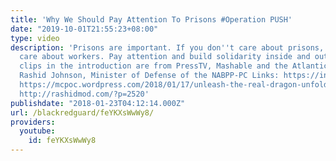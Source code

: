 ```yaml
---
title: 'Why We Should Pay Attention To Prisons #Operation PUSH'
date: "2019-10-01T21:55:23+08:00"
type: video
description: 'Prisons are important. If you don''t care about prisons, you don''t
  care about workers. Pay attention and build solidarity inside and outside. Video
  clips in the introduction are from PressTV, Mashable and the Atlantic. Art by Kevin
  Rashid Johnson, Minister of Defense of the NABPP-PC Links: https://incarceratedworkers.org/campaigns/operation-push-florida-prison-strike
  https://mcpoc.wordpress.com/2018/01/17/unleash-the-real-dragon-unfold-and-expand-the-campaign-to-surround-and-beat-down-the-prison-industrial-complex-from-inside-and-out-unite-with-the-demands-of-incarcerated-workers-support-operation-p/
  http://rashidmod.com/?p=2520'
publishdate: "2018-01-23T04:12:14.000Z"
url: /blackredguard/feYKXsWwWy8/
providers:
  youtube:
    id: feYKXsWwWy8
---
```

